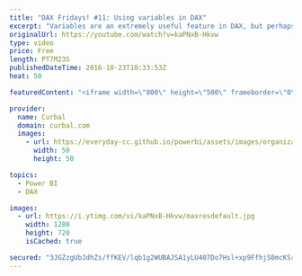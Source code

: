 ```yaml
---
title: "DAX Fridays! #11: Using variables in DAX"
excerpt: "Variables are an extremely useful feature in DAX, but perhaps not a well known one. Variables, 1. Make your formulas more readable 2. You can reuse them through your report 3. Can also be tables 4. Are more efficient  Download our Growth dashboard if you want to see the example live:http://curbal.com/blog/the-ultimate-dashboard-to-track-your-website-growth-with-google-analytics-and-power-bi-supercharged-excel"
originalUrl: https://youtube.com/watch?v=kaPNxB-Hkvw
type: video
price: Free
length: PT7M23S
publishedDateTime: 2016-10-23T10:33:53Z
heat: 50

featuredContent: "<iframe width=\"800\" height=\"500\" frameborder=\"0\" src=\"https://www.youtube.com/embed/kaPNxB-Hkvw\" allow=\"accelerometer; autoplay; encrypted-media; gyroscope; picture-in-picture\" allowfullscreen></iframe>"

provider:
  name: Curbal
  domain: curbal.com
  images:
    - url: https://everyday-cc.github.io/powerbi/assets/images/organizations/curbal.com-50x50.jpg
      width: 50
      height: 50

topics:
  - Power BI
  - DAX

images:
  - url: https://i.ytimg.com/vi/kaPNxB-Hkvw/maxresdefault.jpg
    width: 1280
    height: 720
    isCached: true

secured: "3JGZzgUbJdhZs/ffKEV/lqb1g2WUBAJSA1yLU407Do7Hsl+xp9FfhjS0mcKSrJfR18lRNwG87iwnXugnQZ4VQns6c+Nz6dKW7j2diqrg2g0IQ4lKDwoisTTr59v7wgtePTWZcdCNnKpe1zdDFXUHdBKUF0tyaZcwf0+tOminsH4c3BoOLL7h5sCvEWEPcpzhGsN/aklrByK81fo39qVskgTIzGby7EGCSRcKfhrseyc7tpNscZscIwvtUBhUpMeDkl0fnQJ+lhPY4bSFKT5A+TpjODwgFMIK4zBKkSwlWXwhEBI2H0U1QXw411D1sdYLKhebB47MAiqw7l3W/vvtywEhuuSCxNrrUmz5bN4eELqx1bMm0HZMJqM96Va48y4lCfEg/cqQPdnxAhWMh12uo6cf4GEzJGQp8PexOUjHNu4=;63ZeZ9GlC58l8GX12yDZYw=="
---
```


